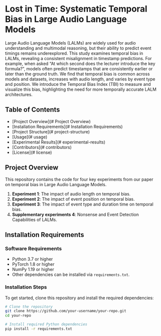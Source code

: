 # Lost in Time: Systematic Temporal Bias in Large Audio Language Models

Large Audio Language Models (LALMs) are widely used for audio understanding and multimodal reasoning, but their ability to predict event timings remains underexplored. This study examines temporal bias in LALMs, revealing a consistent misalignment in timestamp predictions. For example, when asked “At which second does the lecturer introduce the key formula?”, models often predict timestamps that are consistently earlier or later than the ground truth.  We find that temporal bias is common across models and datasets, increases with audio length, and varies by event type and position. We introduce the Temporal Bias Index (TBI) to measure and visualize this bias, highlighting the need for more temporally accurate LALM architectures.

## Table of Contents

- [Project Overview](# Project Overview)
- [Installation Requirements](# Installation Requirements)
- [Project Structure](# project-structure)
- [Usage](# usage)
- [Experimental Results](# experimental-results)
- [Contributors](# contributors)
- [License](# license)

## Project Overview

This repository contains the code for four key experiments from our paper on temporal bias in Large Audio Language Models. 

1. **Experiment 1**: The impact of audio length on temporal bias.
2. **Experiment 2**: The impact of event position on temporal bias.
3. **Experiment 3**: The impact of event type and duration time on temporal bias.
4. **Supplementary experiments 4**: Nonsense and Event Detection Capabilities of LALMs.

## Installation Requirements

### Software Requirements

- Python 3.7 or higher
- PyTorch 1.8 or higher
- NumPy 1.19 or higher
- Other dependencies can be installed via `requirements.txt`.

### Installation Steps

To get started, clone this repository and install the required dependencies:

```bash
# Clone the repository
git clone https://github.com/your-username/your-repo.git
cd your-repo

# Install required Python dependencies
pip install -r requirements.txt
```
